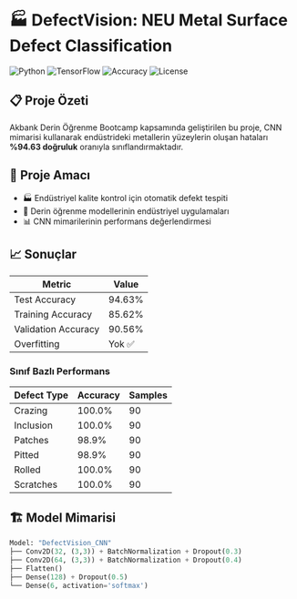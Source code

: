 # 🏭 DefectVision: NEU Metal Surface Defect Classification

![Python](https://img.shields.io/badge/Python-3.11-blue)
![TensorFlow](https://img.shields.io/badge/TensorFlow-2.15-orange)
![Accuracy](https://img.shields.io/badge/Accuracy-94.63%25-brightgreen)
![License](https://img.shields.io/badge/License-MIT-green)

## 📋 Proje Özeti
Akbank Derin Öğrenme Bootcamp kapsamında geliştirilen bu proje, CNN mimarisi kullanarak endüstrideki metallerin yüzeylerin oluşan hataları **%94.63 doğruluk** oranıyla sınıflandırmaktadır.

## 🎯 Proje Amacı
- 🏭 Endüstriyel kalite kontrol için otomatik defekt tespiti
- 🤖 Derin öğrenme modellerinin endüstriyel uygulamaları
- 📊 CNN mimarilerinin performans değerlendirmesi

## 📈 Sonuçlar
| Metric | Value |
|--------|-------|
| Test Accuracy | 94.63% |
| Training Accuracy | 85.62% |
| Validation Accuracy | 90.56% |
| Overfitting | Yok ✅ |

### Sınıf Bazlı Performans
| Defect Type | Accuracy | Samples |
|-------------|----------|---------|
| Crazing | 100.0% | 90 |
| Inclusion | 100.0% | 90 |
| Patches | 98.9% | 90 |
| Pitted | 98.9% | 90 |
| Rolled | 100.0% | 90 |
| Scratches | 100.0% | 90 |

## 🏗️ Model Mimarisi
```python
Model: "DefectVision_CNN"
├── Conv2D(32, (3,3)) + BatchNormalization + Dropout(0.3)
├── Conv2D(64, (3,3)) + BatchNormalization + Dropout(0.4)
├── Flatten()
├── Dense(128) + Dropout(0.5)
└── Dense(6, activation='softmax')
